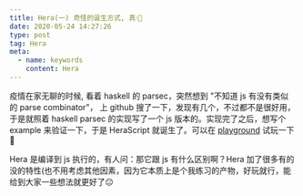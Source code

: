 ```yaml
---
title: Hera(一) 奇怪的诞生方式, 真💧🌟
date: 2020-05-24 14:27:26
type: post
tag: Hera
meta:
  - name: keywords
    content: Hera
---
```


疫情在家无聊的时候, 看着 haskell 的 parsec，突然想到 "不知道 js 有没有类似的 parse combinator"， 上 github 搜了一下，发现有几个，不过都不是很好用，于是就照着 haskell parsec 的实现写了一个 js 版本的。实现完了之后，想写个 example 来验证一下，于是 HeraScript 就诞生了。可以在 [playground](https://herascript.github.io/index.html?name=basic-syntax) 试玩一下 👀

Hera 是编译到 js 执行的，有人问：那它跟 js 有什么区别啊？Hera 加了很多有的没的特性(也不用考虑其他因素，因为它本质上是个我练习的产物，好玩就行，能给到大家一些想法就更好了😐